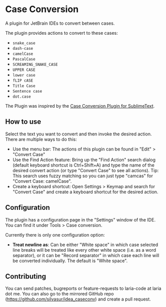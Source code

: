 Case Conversion
===============

A plugin for JetBrain IDEs to convert between cases.

The plugin provides actions to convert to these cases:

- `snake_case`
- `dash-case`
- `camelCase`
- `PascalCase`
- `SCREAMING_SNAKE_CASE`
- `UPPER CASE`
- `lower case`
- `fLIP cASE`
- `Title Case`
- `Sentence case`
- `dot.case`

The Plugin was inspired by the [Case Conversion Plugin for SublimeText](https://packagecontrol.io/packages/Case%20Conversion).

How to use
----------

Select the text you want to convert and then invoke the desired action.
There are multiple ways to do this:

- Use the menu bar: The actions of this plugin can be found in
  "Edit" > "Convert Case"
- Use the Find Action feature: Bring up the "Find Action" search dialog
  (default keyboard shortcut is Ctrl+Shift+A) and type the name of the
  desired convert action (or type "Convert Case" to see all actions).
  Tip: This search uses fuzzy matching so you can just type "camcas" for
  "Convert Case: camelCase".
- Create a keyboard shortcut: Open Settings > Keymap and search for
  "Convert Case" and create a keyboard shortcut for the desired action.

Configuration
-------------

The plugin has a configuration page in the "Settings" window of the IDE.
You can find it under Tools > Case conversion.

Currently there is only one configuration option:

- **Treat newline as**: Can be either "White space" in which case selected
  line breaks will be treated like every other white space (i.e. as a word
  separator), or it can be "Record separator" in which case each line will
  be converted individually. The default is "White space".

Contributing
------------

You can send patches, bugreports or feature-requests to laria-code at laria dot me. You can also go to the mirrored GitHub repo (<https://github.com/silvasur/idea_caseconv>) and create a pull request.
